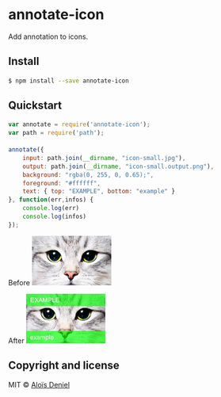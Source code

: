 # annotate-icon

Add annotation to icons.

## Install

```sh
$ npm install --save annotate-icon
```

## Quickstart

```js
var annotate = require('annotate-icon');
var path = require('path');

annotate({ 
    input: path.join(__dirname, "icon-small.jpg"),
    output: path.join(__dirname, "icon-small.output.png"),
    background: "rgba(0, 255, 0, 0.65);",
    foreground: "#ffffff",
    text: { top: "EXAMPLE", bottom: "example" } 
}, function(err,infos) {
    console.log(err)
    console.log(infos)
});
```

Before
![](test/icon-small.jpg)

After
![](test/icon-small.output.png)

## Copyright and license

MIT © [Aloïs Deniel](http://aloisdeniel.github.io)
